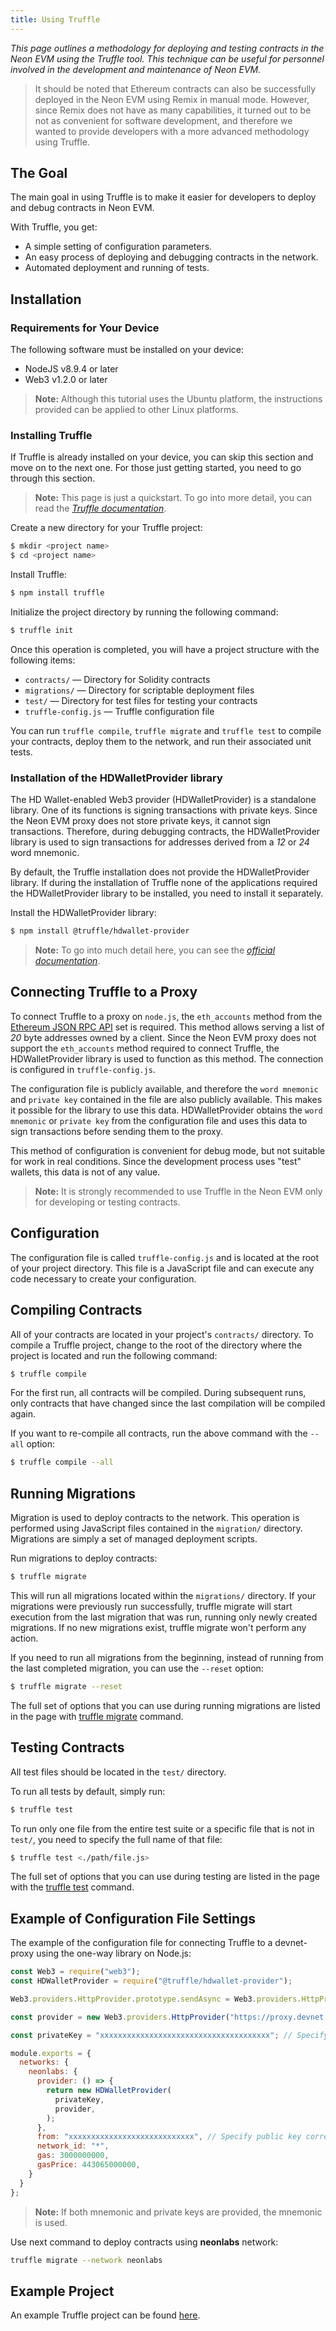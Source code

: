 ```yaml
---
title: Using Truffle
---
```


*This page outlines a methodology for deploying and testing contracts in the Neon EVM using the Truffle tool. This technique can be useful for personnel involved in the development and maintenance of Neon EVM.*

> It should be noted that Ethereum contracts can also be successfully deployed in the Neon EVM using Remix in manual mode. However, since Remix does not have as many capabilities, it turned out to be not as convenient for software development, and therefore we wanted to provide developers with a more advanced methodology using Truffle.

## The Goal
The main goal in using Truffle is to make it easier for developers to deploy and debug contracts in Neon EVM.

With Truffle, you get:
  * A simple setting of configuration parameters.
  * An easy process of deploying and debugging contracts in the network.
  * Automated deployment and running of tests.

## Installation

### Requirements for Your Device
The following software must be installed on your device:
  * NodeJS v8.9.4 or later
  * Web3 v1.2.0 or later

> **Note:** Although this tutorial uses the Ubuntu platform, the instructions provided can be applied to other Linux platforms.

### Installing Truffle

If Truffle is already installed on your device, you can skip this section and move on to the next one. For those just getting started, you need to go through this section.

> **Note:** This page is just a quickstart. To go into more detail, you can read the *[Truffle documentation](https://www.trufflesuite.com/docs/truffle/getting-started/installation)*.

Create a new directory for your Truffle project:
```sh
$ mkdir <project name>
$ cd <project name>
```

Install Truffle:
```sh
$ npm install truffle
```

Initialize the project directory by running the following command:
```sh
$ truffle init
```

Once this operation is completed, you will have a project structure with the following items:
  * `contracts/` — Directory for Solidity contracts
  * `migrations/` — Directory for scriptable deployment files
  * `test/` — Directory for test files for testing your contracts
  * `truffle-config.js` — Truffle configuration file

You can run `truffle compile`, `truffle migrate` and `truffle test` to compile your contracts, deploy them to the network, and run their associated unit tests.

### Installation of the HDWalletProvider library

The HD Wallet-enabled Web3 provider (HDWalletProvider) is a standalone library. One of its functions is signing transactions with private keys. Since the Neon EVM proxy does not store private keys, it cannot sign transactions. Therefore, during debugging contracts, the HDWalletProvider library is used to sign transactions for addresses derived from a *12* or *24* word mnemonic.

By default, the Truffle installation does not provide the HDWalletProvider library. If during the installation of Truffle none of the applications required the HDWalletProvider library to be installed, you need to install it separately.

Install the HDWalletProvider library:
```sh
$ npm install @truffle/hdwallet-provider
```

> **Note:** To go into much detail here, you can see the *[official documentation](https://www.npmjs.com/package/@truffle/hdwallet-provider)*.

## Connecting Truffle to a Proxy

To connect Truffle to a proxy on `node.js`, the `eth_accounts` method from the [Ethereum JSON RPC API](https://eth.wiki/json-rpc/API) set is required. This method allows serving a list of *20* byte addresses owned by a client. Since the Neon EVM proxy does not support the `eth_accounts` method required to connect Truffle, the HDWalletProvider library is used to function as this method. The connection is configured in `truffle-config.js`.

The configuration file is publicly available, and therefore the `word mnemonic` and `private key` contained in the file are also publicly available. This makes it possible for the library to use this data. HDWalletProvider obtains the `word mnemonic` or `private key` from the configuration file and uses this data to sign transactions before sending them to the proxy.

This method of configuration is convenient for debug mode, but not suitable for work in real conditions. Since the development process uses "test" wallets, this data is not of any value.

> **Note:** It is strongly recommended to use Truffle in the Neon EVM only for developing or testing contracts.

## Configuration
The configuration file is called `truffle-config.js` and is located at the root of your project directory. This file is a JavaScript file and can execute any code necessary to create your configuration.

## Compiling Contracts
All of your contracts are located in your project's `contracts/` directory. To compile a Truffle project, change to the root of the directory where the project is located and run the following command:
```sh
$ truffle compile
```

For the first run, all contracts will be compiled. During subsequent runs, only contracts that have changed since the last compilation will be compiled again.

If you want to re-compile all contracts, run the above command with the `--all` option:
```sh
$ truffle compile --all
```

## Running Migrations
Migration is used to deploy contracts to the network. This operation is performed using JavaScript files contained in the `migration/` directory. Migrations are simply a set of managed deployment scripts.

Run migrations to deploy contracts:
```sh
$ truffle migrate
```
This will run all migrations located within the `migrations/` directory. If your migrations were previously run successfully, truffle migrate will start execution from the last migration that was run, running only newly created migrations. If no new migrations exist, truffle migrate won't perform any action.

If you need to run all migrations from the beginning, instead of running from the last completed migration, you can use the `--reset` option:
```sh
$ truffle migrate --reset
```

The full set of options that you can use during running migrations are listed in the page with [truffle migrate](https://www.trufflesuite.com/docs/truffle/reference/truffle-commands#migrate) command.

## Testing Contracts
All test files should be located in the `test/` directory.

To run all tests by default, simply run:
```sh
$ truffle test
```

To run only one file from the entire test suite or a specific file that is not in `test/`, you need to specify the full name of that file:
```sh
$ truffle test <./path/file.js>
```

The full set of options that you can use during testing are listed in the page with the [truffle test](https://www.trufflesuite.com/docs/truffle/reference/truffle-commands#test) command.


## Example of Configuration File Settings
The example of the configuration file for connecting Truffle to a devnet-proxy using the one-way library on Node.js:
```js
const Web3 = require("web3");
const HDWalletProvider = require("@truffle/hdwallet-provider");

Web3.providers.HttpProvider.prototype.sendAsync = Web3.providers.HttpProvider.prototype.send

const provider = new Web3.providers.HttpProvider("https://proxy.devnet.neonlabs.org/solana");

const privateKey = "xxxxxxxxxxxxxxxxxxxxxxxxxxxxxxxxxxxxxx"; // Specify your private key here

module.exports = {
  networks: {
    neonlabs: {
      provider: () => {
        return new HDWalletProvider(
          privateKey,
          provider,
        );
      },
      from: "xxxxxxxxxxxxxxxxxxxxxxxxxxxx", // Specify public key corresponding to private key defined above
      network_id: "*",
      gas: 3000000000,
      gasPrice: 443065000000,
    }
  }
};
```

> **Note:** If both mnemonic and private keys are provided, the mnemonic is used.

Use next command to deploy contracts using **neonlabs** network:
```sh
truffle migrate --network neonlabs
```

## Example Project
An example Truffle project can be found [here](https://github.com/neonlabsorg/examples/tree/main/simple-erc20-truffle).
